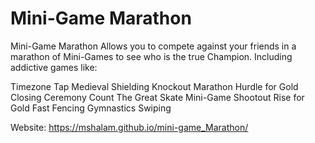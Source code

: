 # Mini-Game Marathon

Mini-Game Marathon Allows you to compete against your friends in a marathon of Mini-Games to see who is the true Champion. Including addictive games like: 


Timezone Tap
Medieval Shielding
Knockout Marathon
Hurdle for Gold 
Closing Ceremony Count
The Great Skate
Mini-Game Shootout
Rise for Gold
Fast Fencing
Gymnastics Swiping



Website: https://mshalam.github.io/mini-game_Marathon/
